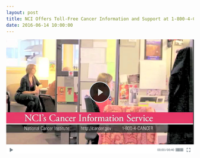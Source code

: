 ```yaml
---
layout: post
title: NCI Offers Toll-Free Cancer Information and Support at 1-800-4-CANCER
date: 2016-06-14 10:00:00
---
```


[![](/assets/images/nci-offers-toll-free-cancer-information-and-support-at-1-800-4-cancer.png)](https://jumpshare.com/v/N2Hz5VsKhPNeBCIlKDir)